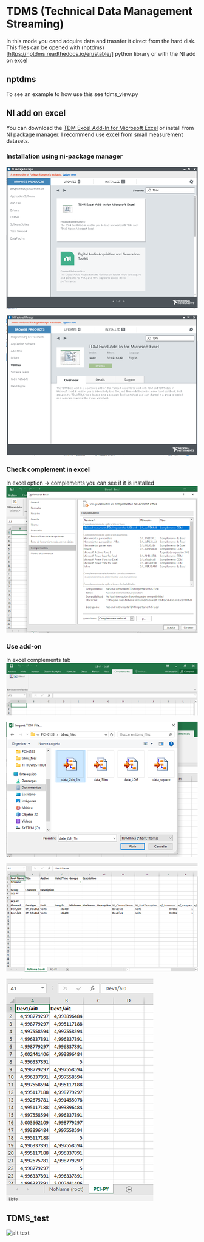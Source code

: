 # TDMS (Technical Data Management Streaming)

In this mode you cand adquire data and trasnfer it direct from the hard disk.
This files can be opened with (nptdms)[https://nptdms.readthedocs.io/en/stable/] python library or with the NI add on excel

## nptdms

To see an example to how use this see tdms_view.py

## NI add on excel

You can download the [TDM Excel Add-In for Microsoft Excel](https://www.ni.com/es/support/downloads/tools-network/download.tdm-excel-add-in-for-microsoft-excel.html#378046) or install from NI package manager. I recommend use excel from small measurement datasets.

### Installation using ni-package manager
![alt text](https://github.com/juliancabaleiro/nidaqmx-python-examples/blob/main/doc/images/1-NI%20package%20manager%20-TDM%20excel%20add%20on.png)

![alt text](https://github.com/juliancabaleiro/nidaqmx-python-examples/blob/main/doc/images/2-NI%20package%20manager%20-TDM%20excel%20add%20on-install.png)

### Check complement in excel
In excel option -> complements you can see if it is installed
![alt text](https://github.com/juliancabaleiro/nidaqmx-python-examples/blob/main/doc/images/3-excel%20add%20complement.png)
### Use add-on
In excel complements tab
![alt text](https://github.com/juliancabaleiro/nidaqmx-python-examples/blob/main/doc/images/4-excel%20-buscnado%20el%20complemento.png)

![alt text](https://github.com/juliancabaleiro/nidaqmx-python-examples/blob/main/doc/images/5-importando%20archivo%20en%20excel.png)

![alt text](https://github.com/juliancabaleiro/nidaqmx-python-examples/blob/main/doc/images/6-archivo%20abierto%20en%20excel.png)

![alt text](https://github.com/juliancabaleiro/nidaqmx-python-examples/blob/main/doc/images/7-archivo%20abierto%20en%20excel-2.png)


## TDMS_test


![alt text](https://github.com/juliancabaleiro/nidaqmx-python-examples/blob/main/doc/images/tdms_test_pci.png)

